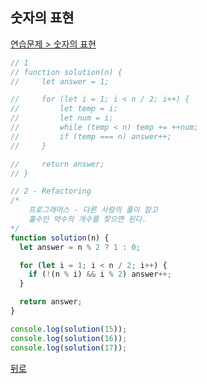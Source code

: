 ## 숫자의 표현

[연습문제 > 숫자의 표현](https://programmers.co.kr/learn/courses/30/lessons/12924)

```js
// 1
// function solution(n) {
//     let answer = 1;

//     for (let i = 1; i < n / 2; i++) {
//         let temp = i;
//         let num = i;
//         while (temp < n) temp += ++num;
//         if (temp === n) answer++;
//     }

//     return answer;
// }

// 2 - Refactoring
/* 
    프로그래머스 - 다른 사람의 풀이 참고
    홀수인 약수의 개수를 찾으면 된다.
*/
function solution(n) {
  let answer = n % 2 ? 1 : 0;

  for (let i = 1; i < n / 2; i++) {
    if (!(n % i) && i % 2) answer++;
  }

  return answer;
}

console.log(solution(15));
console.log(solution(16));
console.log(solution(17));
```

[뒤로](https://github.com/SeongYongLee/TIL/tree/main/Algorithm/Programmers)
